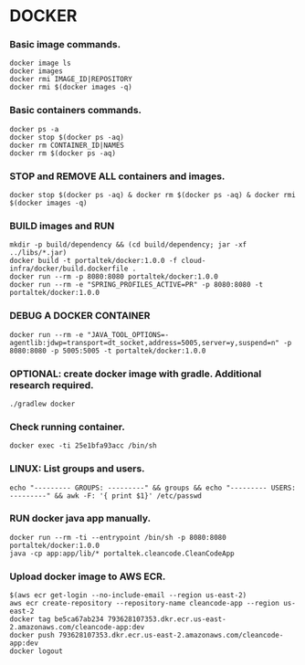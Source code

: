 # DOCKER
### Basic image commands.
    docker image ls
    docker images
    docker rmi IMAGE_ID|REPOSITORY
    docker rmi $(docker images -q)
    
### Basic containers commands.
    docker ps -a
    docker stop $(docker ps -aq)
    docker rm CONTAINER_ID|NAMES
    docker rm $(docker ps -aq)

### STOP and REMOVE ALL containers and images.
    docker stop $(docker ps -aq) & docker rm $(docker ps -aq) & docker rmi $(docker images -q) 
    
### BUILD images and RUN
    mkdir -p build/dependency && (cd build/dependency; jar -xf ../libs/*.jar)
    docker build -t portaltek/docker:1.0.0 -f cloud-infra/docker/build.dockerfile .
    docker run --rm -p 8080:8080 portaltek/docker:1.0.0
    docker run --rm -e "SPRING_PROFILES_ACTIVE=PR" -p 8080:8080 -t portaltek/docker:1.0.0

### DEBUG A DOCKER CONTAINER
    docker run --rm -e "JAVA_TOOL_OPTIONS=-agentlib:jdwp=transport=dt_socket,address=5005,server=y,suspend=n" -p 8080:8080 -p 5005:5005 -t portaltek/docker:1.0.0
    
### OPTIONAL: create docker image with gradle. Additional research required.
    ./gradlew docker

### Check running container.
    docker exec -ti 25e1bfa93acc /bin/sh


### LINUX: List groups and users.
    echo "--------- GROUPS: ---------" && groups && echo "--------- USERS: ---------" && awk -F: '{ print $1}' /etc/passwd

### RUN docker java app manually.
    docker run --rm -ti --entrypoint /bin/sh -p 8080:8080 portaltek/docker:1.0.0
    java -cp app:app/lib/* portaltek.cleancode.CleanCodeApp
    
    
    
### Upload docker image to AWS ECR.
    $(aws ecr get-login --no-include-email --region us-east-2)
    aws ecr create-repository --repository-name cleancode-app --region us-east-2
    docker tag be5ca67ab234 793628107353.dkr.ecr.us-east-2.amazonaws.com/cleancode-app:dev
    docker push 793628107353.dkr.ecr.us-east-2.amazonaws.com/cleancode-app:dev
    docker logout